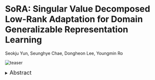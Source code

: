 # SoRA: Singular Value Decomposed Low-Rank Adaptation for Domain Generalizable Representation Learning
Seokju Yun, Seunghye Chae, Dongheon Lee, Youngmin Ro

![teaser](teaser.png)

<details>
  <summary>
  <font size="+1">Abstract</font>
  </summary>
Domain generalization (DG) aims to adapt a model using one or multiple source domains to ensure robust performance in unseen target domains. Recently, Parameter-Efficient Fine-Tuning (PEFT) of foundation models has shown promising results in the context of DG problem.
Nevertheless, existing PEFT methods still struggle to strike a balance between preserving generalizable components of the pre-trained model and learning task-specific features. To gain insights into the distribution of generalizable components, we begin by analyzing the pre-trained weights  through the lens of singular value decomposition. Building on these insights, we introduce \textbf{S}ingular Value Decomposed L\textbf{o}w-\textbf{R}ank \textbf{A}daptation (\textbf{SoRA}), an approach that selectively tunes minor singular components while keeping the residual parts frozen. SoRA effectively retains the generalization ability of the pre-trained model while efficiently acquiring task-specific skills. Furthermore, we freeze domain-generalizable blocks and employ an annealing weight decay strategy, thereby achieving an optimal balance in the delicate trade-off between generalizability and discriminability. SoRA attains state-of-the-art results on multiple benchmarks that span both domain generalized semantic segmentation to domain generalized object detection. In addition, our methods introduce no additional inference overhead or regularization loss, maintain compatibility with any backbone or head, and are designed to be versatile, allowing easy integration into a wide range of tasks.
</details>
